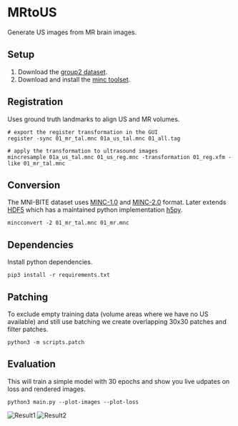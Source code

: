 # MRtoUS

Generate US images from MR brain images.

## Setup

1. Download the [group2 dataset][dataset].
2. Download and install the [minc toolset][toolset].

[dataset]: http://www.bic.mni.mcgill.ca/%7Elaurence/data/data.html
[toolset]: http://bic-mni.github.io

## Registration

Uses ground truth landmarks to align US and MR volumes.

```shell
# export the register transformation in the GUI
register -sync 01_mr_tal.mnc 01a_us_tal.mnc 01_all.tag

# apply the transformation to ultrasound images
mincresample 01a_us_tal.mnc 01_us_reg.mnc -transformation 01_reg.xfm -like 01_mr_tal.mnc
```

## Conversion

The MNI-BITE dataset uses [MINC-1.0][minc1] and [MINC-2.0][minc2] format. Later
extends [HDF5][hdf5] which has a maintained python implementation [h5py][h5py].

[h5py]: http://www.h5py.org
[hdf5]: https://en.wikipedia.org/wiki/Hierarchical_Data_Format
[minc1]: https://en.wikibooks.org/wiki/MINC/SoftwareDevelopment/MINC1_File_Format_Reference
[minc2]: https://en.wikibooks.org/wiki/MINC/SoftwareDevelopment/MINC2.0_File_Format_Reference

```shell
mincconvert -2 01_mr_tal.mnc 01_mr.mnc
```

## Dependencies

Install python dependencies.

```shell
pip3 install -r requirements.txt
```

## Patching

To exclude empty training data (volume areas where we have no US available)
and still use batching we create overlapping 30x30 patches and filter patches.

```shell
python3 -m scripts.patch
```

## Evaluation

This will train a simple model with 30 epochs and show you live udpates
on loss and rendered images.

```shell
python3 main.py --plot-images --plot-loss
```

![Result1](https://cloud.githubusercontent.com/assets/1780466/23397311/4249227e-fd98-11e6-9de5-1b4e5213f2a1.png)
![Result2](https://cloud.githubusercontent.com/assets/1780466/23397313/44265e40-fd98-11e6-99c5-695585debeb8.png)